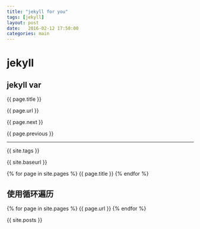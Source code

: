 ```yaml
---
title: "jekyll for you"
tags: [jekyll]
layout: post
date:   2016-02-12 17:50:00
categories: main
---
```



# jekyll

## jekyll var

{{ page.title }}

{{ page.url }}

{{ page.next }}

{{ page.previous }}


<hr>

{{ site.tags }}

{{ site.baseurl }}


{% for page in  site.pages %}
{{ page.title }}
{% endfor %}

## 使用循环遍历

{% for page in site.pages %}
{{ page.url }}
{% endfor %}

{{ site.posts }}
